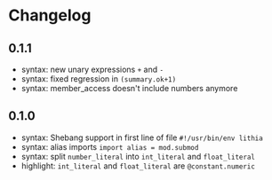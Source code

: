 # Changelog

## 0.1.1

- syntax: new unary expressions `+` and `-`
- syntax: fixed regression in `(summary.ok+1)`
- syntax: member_access doesn't include numbers anymore

## 0.1.0

- syntax: Shebang support in first line of file `#!/usr/bin/env lithia`
- syntax: alias imports `import alias = mod.submod`
- syntax: split `number_literal` into `int_literal` and `float_literal`
- highlight: `int_literal` and `float_literal` are `@constant.numeric`
